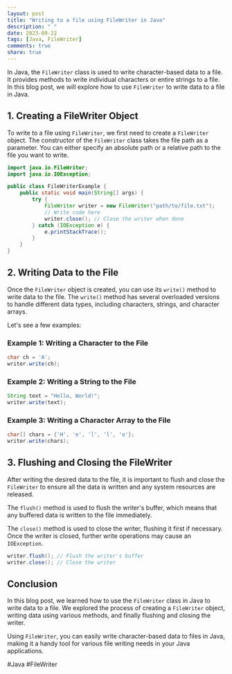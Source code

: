 ```yaml
---
layout: post
title: "Writing to a file using FileWriter in Java"
description: " "
date: 2023-09-22
tags: [Java, FileWriter]
comments: true
share: true
---
```


In Java, the `FileWriter` class is used to write character-based data to a file. It provides methods to write individual characters or entire strings to a file. In this blog post, we will explore how to use `FileWriter` to write data to a file in Java.

## 1. Creating a FileWriter Object

To write to a file using `FileWriter`, we first need to create a `FileWriter` object. The constructor of the `FileWriter` class takes the file path as a parameter. You can either specify an absolute path or a relative path to the file you want to write. 

```java
import java.io.FileWriter;
import java.io.IOException;

public class FileWriterExample {
    public static void main(String[] args) {
        try {
            FileWriter writer = new FileWriter("path/to/file.txt");
            // Write code here
            writer.close(); // Close the writer when done
        } catch (IOException e) {
            e.printStackTrace();
        }
    }
}
```

## 2. Writing Data to the File

Once the `FileWriter` object is created, you can use its `write()` method to write data to the file. The `write()` method has several overloaded versions to handle different data types, including characters, strings, and character arrays.

Let's see a few examples:

### Example 1: Writing a Character to the File
```java
char ch = 'A';
writer.write(ch);
```

### Example 2: Writing a String to the File
```java
String text = "Hello, World!";
writer.write(text);
```

### Example 3: Writing a Character Array to the File
```java
char[] chars = {'H', 'e', 'l', 'l', 'o'};
writer.write(chars);
```

## 3. Flushing and Closing the FileWriter

After writing the desired data to the file, it is important to flush and close the `FileWriter` to ensure all the data is written and any system resources are released.

The `flush()` method is used to flush the writer's buffer, which means that any buffered data is written to the file immediately.

The `close()` method is used to close the writer, flushing it first if necessary. Once the writer is closed, further write operations may cause an `IOException`.

```java
writer.flush(); // Flush the writer's buffer
writer.close(); // Close the writer
```

## Conclusion

In this blog post, we learned how to use the `FileWriter` class in Java to write data to a file. We explored the process of creating a `FileWriter` object, writing data using various methods, and finally flushing and closing the writer.

Using `FileWriter`, you can easily write character-based data to files in Java, making it a handy tool for various file writing needs in your Java applications.

#Java #FileWriter
